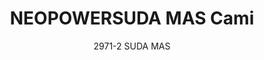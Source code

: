 ---
layout: product
title: NEOPOWERSUDA MAS Cami
subtitle: 2971-2 SUDA MAS
feature_image:
  - /active/2971-2-front.jpg
  - /active/2971-2-back.jpg
price: '38.00'
categories: Upper Body
---